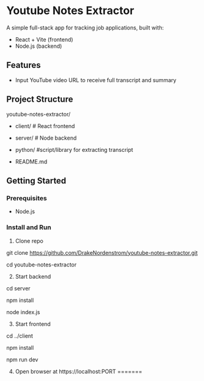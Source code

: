 # Youtube Notes Extractor

A simple full-stack app for tracking job applications, built with:

-  React + Vite (frontend)
-  Node.js (backend)

## Features

- Input YouTube video URL to receive full transcript and summary

## Project Structure

youtube-notes-extractor/

- client/ # React frontend

- server/ # Node backend

- python/ #script/library for extracting transcript

- README.md


## Getting Started

### Prerequisites

- Node.js

### Install and Run

1. Clone repo
   
git clone https://github.com/DrakeNordenstrom/youtube-notes-extractor.git

cd youtube-notes-extractor

2. Start backend

cd server

npm install

node index.js

3. Start frontend
   
cd ../client

npm install

npm run dev

4. Open browser at https://localhost:PORT
=======
